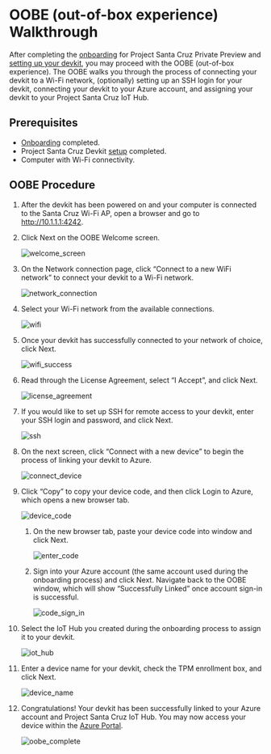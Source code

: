 # OOBE (out-of-box experience) Walkthrough

After completing the [onboarding](https://github.com/microsoft/Project-Santa-Cruz-Private-Preview/blob/main/user-guides/getting_started/azure-subscription-onboarding.md) for Project Santa Cruz Private Preview and [setting up your devkit](https://github.com/microsoft/Project-Santa-Cruz-Private-Preview/blob/main/user-guides/getting_started/devkit-unboxing-setup.md), you may proceed with the OOBE (out-of-box experience). The OOBE walks you through the process of connecting your devkit to a Wi-Fi network, (optionally) setting up an SSH login for your devkit, connecting your devkit to your Azure account, and assigning your devkit to your Project Santa Cruz IoT Hub.  

## Prerequisites

- [Onboarding](https://github.com/microsoft/Project-Santa-Cruz-Private-Preview/blob/main/user-guides/getting_started/azure-subscription-onboarding.md) completed. 
- Project Santa Cruz Devkit [setup](https://github.com/microsoft/Project-Santa-Cruz-Private-Preview/blob/main/user-guides/getting_started/devkit-unboxing-setup.md) completed. 
- Computer with Wi-Fi connectivity. 

## OOBE Procedure

1. After the devkit has been powered on and your computer is connected to the Santa Cruz Wi-Fi AP, open a browser and go to http://10.1.1.1:4242.  

1. Click Next on the OOBE Welcome screen.  

    ![welcome_screen](https://github.com/microsoft/Project-Santa-Cruz-Private-Preview/blob/main/user-guides/getting_started/getting_started_images/oobe_welcome_screen.png)

1. On the Network connection page, click “Connect to a new WiFi network” to connect your devkit to a Wi-Fi network. 

    ![network_connection](https://github.com/microsoft/Project-Santa-Cruz-Private-Preview/blob/main/user-guides/getting_started/getting_started_images/oobe_network_connection.png)

1. Select your Wi-Fi network from the available connections. 

    ![wifi](https://github.com/microsoft/Project-Santa-Cruz-Private-Preview/blob/main/user-guides/getting_started/getting_started_images/oobe_wifi.png)

1. Once your devkit has successfully connected to your network of choice, click Next. 

    ![wifi_success](https://github.com/microsoft/Project-Santa-Cruz-Private-Preview/blob/main/user-guides/getting_started/getting_started_images/oobe_wifi_success.png)

1. Read through the License Agreement, select “I Accept”, and click Next.

    ![license_agreement](https://github.com/microsoft/Project-Santa-Cruz-Private-Preview/blob/main/user-guides/getting_started/getting_started_images/oobe_license_agreement.png)
    
1. If you would like to set up SSH for remote access to your devkit, enter your SSH login and password, and click Next.  

    ![ssh](https://github.com/microsoft/Project-Santa-Cruz-Private-Preview/blob/main/user-guides/getting_started/getting_started_images/oobe_ssh.png)

1. On the next screen, click “Connect with a new device” to begin the process of linking your devkit to Azure.

    ![connect_device](https://github.com/microsoft/Project-Santa-Cruz-Private-Preview/blob/main/user-guides/getting_started/getting_started_images/oobe_connect_device.png)

1. Click “Copy” to copy your device code, and then click Login to Azure, which opens a new browser tab. 

    ![device_code](https://github.com/microsoft/Project-Santa-Cruz-Private-Preview/blob/main/user-guides/getting_started/getting_started_images/oobe_device_code.png)

    1. On the new browser tab, paste your device code into window and click Next. 
    
        ![enter_code](https://github.com/microsoft/Project-Santa-Cruz-Private-Preview/blob/main/user-guides/getting_started/getting_started_images/oobe_enter_code.png)

    1. Sign into your Azure account (the same account used during the onboarding process) and click Next. Navigate back to the OOBE window, which will show “Successfully Linked” once account sign-in is successful.    
    
        ![code_sign_in](https://github.com/microsoft/Project-Santa-Cruz-Private-Preview/blob/main/user-guides/getting_started/getting_started_images/oobe_code_sign_in.png)

1. Select the IoT Hub you created during the onboarding process to assign it to your devkit. 

    ![iot_hub](https://github.com/microsoft/Project-Santa-Cruz-Private-Preview/blob/main/user-guides/getting_started/getting_started_images/oobe_iot_hub.png)

1. Enter a device name for your devkit, check the TPM enrollment box, and click Next.  

    ![device_name](https://github.com/microsoft/Project-Santa-Cruz-Private-Preview/blob/main/user-guides/getting_started/getting_started_images/oobe_device_name.png)

1. Congratulations! Your devkit has been successfully linked to your Azure account and Project Santa Cruz IoT Hub. You may now access your device within the [Azure Portal](https://ms.portal.azure.com/?feature.canmodifystamps=true&Microsoft_Azure_Iothub=aduprod#home).  

    ![oobe_complete](https://github.com/microsoft/Project-Santa-Cruz-Private-Preview/blob/main/user-guides/getting_started/getting_started_images/oobe_complete.png)
